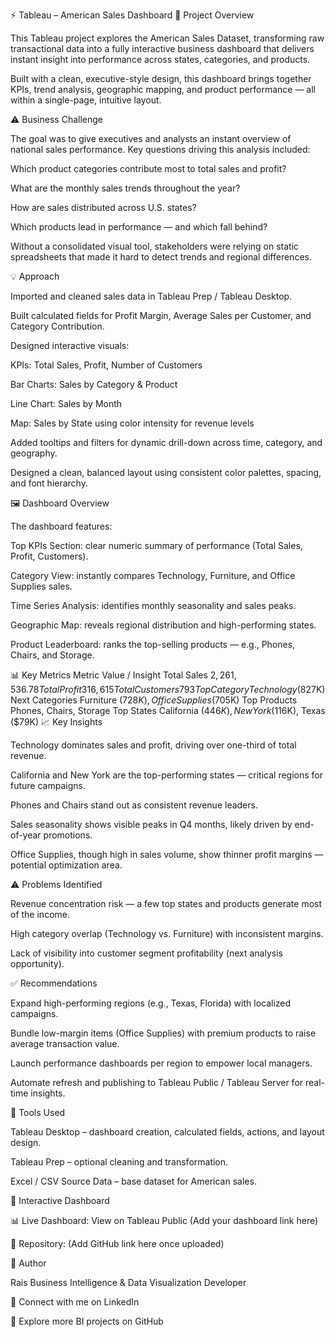 ⚡ Tableau – American Sales Dashboard
📘 Project Overview

This Tableau project explores the American Sales Dataset, transforming raw transactional data into a fully interactive business dashboard that delivers instant insight into performance across states, categories, and products.

Built with a clean, executive-style design, this dashboard brings together KPIs, trend analysis, geographic mapping, and product performance — all within a single-page, intuitive layout.

⚠️ Business Challenge

The goal was to give executives and analysts an instant overview of national sales performance.
Key questions driving this analysis included:

Which product categories contribute most to total sales and profit?

What are the monthly sales trends throughout the year?

How are sales distributed across U.S. states?

Which products lead in performance — and which fall behind?

Without a consolidated visual tool, stakeholders were relying on static spreadsheets that made it hard to detect trends and regional differences.

💡 Approach

Imported and cleaned sales data in Tableau Prep / Tableau Desktop.

Built calculated fields for Profit Margin, Average Sales per Customer, and Category Contribution.

Designed interactive visuals:

KPIs: Total Sales, Profit, Number of Customers

Bar Charts: Sales by Category & Product

Line Chart: Sales by Month

Map: Sales by State using color intensity for revenue levels

Added tooltips and filters for dynamic drill-down across time, category, and geography.

Designed a clean, balanced layout using consistent color palettes, spacing, and font hierarchy.

🖼️ Dashboard Overview

The dashboard features:

Top KPIs Section: clear numeric summary of performance (Total Sales, Profit, Customers).

Category View: instantly compares Technology, Furniture, and Office Supplies sales.

Time Series Analysis: identifies monthly seasonality and sales peaks.

Geographic Map: reveals regional distribution and high-performing states.

Product Leaderboard: ranks the top-selling products — e.g., Phones, Chairs, and Storage.

📊 Key Metrics
Metric	Value / Insight
Total Sales	$2,261,536.78
Total Profit	316,615
Total Customers	793
Top Category	Technology ($827K)
Next Categories	Furniture ($728K), Office Supplies ($705K)
Top Products	Phones, Chairs, Storage
Top States	California ($446K), New York ($116K), Texas ($79K)
📈 Key Insights

Technology dominates sales and profit, driving over one-third of total revenue.

California and New York are the top-performing states — critical regions for future campaigns.

Phones and Chairs stand out as consistent revenue leaders.

Sales seasonality shows visible peaks in Q4 months, likely driven by end-of-year promotions.

Office Supplies, though high in sales volume, show thinner profit margins — potential optimization area.

⚠️ Problems Identified

Revenue concentration risk — a few top states and products generate most of the income.

High category overlap (Technology vs. Furniture) with inconsistent margins.

Lack of visibility into customer segment profitability (next analysis opportunity).

✅ Recommendations

Expand high-performing regions (e.g., Texas, Florida) with localized campaigns.

Bundle low-margin items (Office Supplies) with premium products to raise average transaction value.

Launch performance dashboards per region to empower local managers.

Automate refresh and publishing to Tableau Public / Tableau Server for real-time insights.

🧰 Tools Used

Tableau Desktop – dashboard creation, calculated fields, actions, and layout design.

Tableau Prep – optional cleaning and transformation.

Excel / CSV Source Data – base dataset for American sales.

🔗 Interactive Dashboard

📊 Live Dashboard: View on Tableau Public
 (Add your dashboard link here)

💾 Repository: (Add GitHub link here once uploaded)

👤 Author

Rais
Business Intelligence & Data Visualization Developer

🔗 Connect with me on LinkedIn

📂 Explore more BI projects on GitHub

